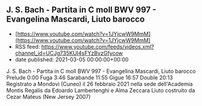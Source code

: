 ## J. S. Bach - Partita in C moll BWV 997 -  Evangelina Mascardi, Liuto barocco
 - [https://www.youtube.com/watch?v=1JYjcwW9MmM](https://www.youtube.com/watch?v=1JYjcwW9MmM)
 - RSS feed: https://www.youtube.com/feeds/videos.xml?channel_id=UCJg735KUI4sFYzBvzGfycow
 - date published: 2021-03-05 00:00:00+00:00

J. S. Bach - Partita in C moll BWV 997 -  Evangelina Mascardi, Liuto barocco
Prelude            0:00
Fuga                 3:46
Sarabande    11:55
Gigue             16:57
Double           20:13
Registrato a Mondovì (Cuneo) il 26 febbraio 2021 nella sede dell'Academia Montis Regalis da Edoardo Lambertenghi e Alma Zeccara
Liuto costruito da Cezar Mateus (New Jersey 2007)

